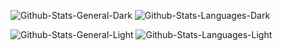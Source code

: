 
![Github-Stats-General-Dark](https://github-readme-stats.vercel.app/api?username=robertplawski&count_private=true&show_icons=true&hide=contribs&theme=dark#gh-dark-mode-only)
![Github-Stats-Languages-Dark](https://github-readme-stats.vercel.app/api/top-langs/?username=robertplawski&layout=compact&theme=dark#gh-dark-mode-only)


![Github-Stats-General-Light](https://github-readme-stats.vercel.app/api?username=robertplawski&count_private=true&show_icons=true&hide=contribs&theme=light#gh-light-mode-only)
![Github-Stats-Languages-Light](https://github-readme-stats.vercel.app/api/top-langs/?username=robertplawski&layout=compact&theme=light#gh-light-mode-only)
<!--
**robertplawski/robertplawski** is a ✨ _special_ ✨ repository because its `README.md` (this file) appears on your GitHub profile.

Here are some ideas to get you started:

- 🔭 I’m currently working on ...
- 🌱 I’m currently learning ...
- 👯 I’m looking to collaborate on ...
- 🤔 I’m looking for help with ...
- 💬 Ask me about ...
- 📫 How to reach me: ...
- 😄 Pronouns: ...
- ⚡ Fun fact: ...
-->
